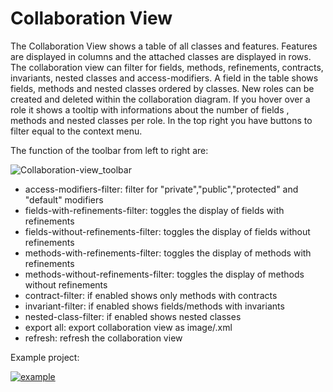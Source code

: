 # Collaboration View
The Collaboration View shows a table of all classes and features. Features are displayed in columns and the attached classes are displayed in rows. The collaboration view can filter for fields, methods, refinements, contracts, invariants, nested classes and access-modifiers. A field in the table shows fields, methods and nested classes ordered by classes. New roles can be created and deleted within the collaboration diagram. If you hover over a role it shows a tooltip with informations about the number of fields , methods and nested classes per role. In the top right you have buttons to filter equal to the context menu. 

The function of the toolbar from left to right are: 

![Collaboration-view_toolbar](http://i.imgur.com/A7RW810.jpg)
* access-modifiers-filter: filter for "private","public","protected" and "default" modifiers
* fields-with-refinements-filter: toggles the display of fields with refinements
* fields-without-refinements-filter: toggles the display of fields without refinements
* methods-with-refinements-filter: toggles the display of methods with refinements
* methods-without-refinements-filter: toggles the display of methods without refinements
* contract-filter: if enabled shows only methods with contracts
* invariant-filter: if enabled shows fields/methods with invariants
* nested-class-filter: if enabled shows nested classes
* export all: export collaboration view as image/.xml
* refresh: refresh the collaboration view

Example project:

[![example](http://i.imgur.com/8QlLX4Am.jpg)](http://imgur.com/8QlLX4A)